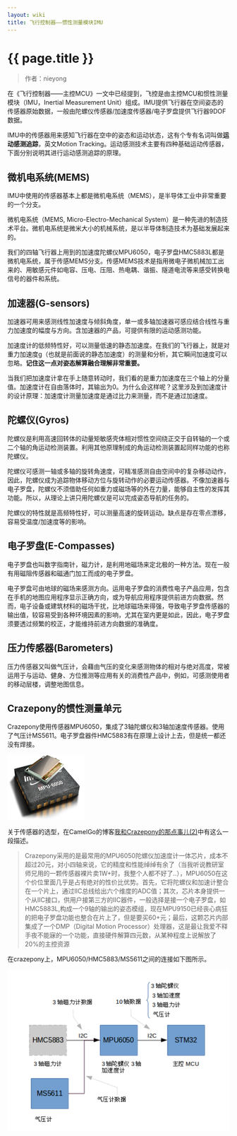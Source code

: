 ```yaml
---
layout: wiki
title: 飞行控制器——惯性测量模块IMU
---
```


# {{ page.title }}

> 作者：nieyong

在《飞行控制器——主控MCU》一文中已经提到，飞控是由主控MCU和惯性测量模块（IMU，Inertial Measurement Unit）组成。IMU提供飞行器在空间姿态的传感器原始数据，一般由陀螺仪传感器/加速度传感器/电子罗盘提供飞行器9DOF数据。

IMU中的传感器用来感知飞行器在空中的姿态和运动状态，这有个专有名词叫做**运动感测追踪**，英文Motion Tracking。运动感测技术主要有四种基础运动传感器，下面分别说明其进行运动感测追踪的原理。

## 微机电系统(MEMS)
IMU中使用的传感器基本上都是微机电系统（MEMS），是半导体工业中非常重要的一个分支。

微机电系统（MEMS, Micro-Electro-Mechanical System）是一种先进的制造技术平台。微机电系统是微米大小的机械系统，是以半导体制造技术为基础发展起来的。

我们的四轴飞行器上用到的加速度陀螺仪MPU6050，电子罗盘HMC5883L都是微机电系统，属于传感MEMS分支。传感MEMS技术是指用微电子微机械加工出来的、用敏感元件如电容、压电、压阻、热电耦、谐振、隧道电流等来感受转换电信号的器件和系统。

## 加速器(G-sensors)

加速器可用来感测线性加速度与倾斜角度，单一或多轴加速器可感应结合线性与重力加速度的幅度与方向。含加速器的产品，可提供有限的运动感测功能。

加速度计的低频特性好，可以测量低速的静态加速度。在我们的飞行器上，就是对重力加速度g（也就是前面说的静态加速度）的测量和分析，其它瞬间加速度可以忽略。**记住这一点对姿态解算融合理解非常重要。**

当我们把加速度计拿在手上随意转动时，我们看的是重力加速度在三个轴上的分量值。加速度计在自由落体时，其输出为0。为什么会这样呢？这里涉及到加速度计的设计原理：加速度计测量加速度是通过比力来测量，而不是通过加速度。

## 陀螺仪(Gyros)
陀螺仪是利用高速回转体的动量矩敏感壳体相对惯性空间绕正交于自转轴的一个或二个轴的角运动检测装置。利用其他原理制成的角运动检测装置起同样功能的也称陀螺仪。

陀螺仪可感测一轴或多轴的旋转角速度，可精准感测自由空间中的复杂移动动作，因此，陀螺仪成为追踪物体移动方位与旋转动作的必要运动传感器。不像加速器与电子罗盘，陀螺仪不须借助任何如重力或磁场等的外在力量，能够自主性的发挥其功能。所以，从理论上讲只用陀螺仪是可以完成姿态导航的任务的。

陀螺仪的特性就是高频特性好，可以测量高速的旋转运动。缺点是存在零点漂移，容易受温度/加速度等的影响。


## 电子罗盘(E-Compasses)
电子罗盘也叫数字指南针，磁力计，是利用地磁场来定北极的一种方法。现在一般有用磁阻传感器和磁通门加工而成的电子罗盘。

电子罗盘可由地球的磁场来感测方向。运用电子罗盘的消费性电子产品应用，包含在手机的地图应用程序显示正确方向，或为导航应用程序提供前进方向数据。然而，电子设备或建筑材料的磁场干扰，比地球磁场来得强，导致电子罗盘传感器的输出值，较容易受到各种环境因素的影响，尤其在室内更是如此，因此，电子罗盘须要透过频繁的校正，才能维持前进方向数据的准确度。

## 压力传感器(Barometers)
压力传感器又叫做气压计，会藉由气压的变化来感测物体的相对与绝对高度，常被运用于与运动、健身、方位推测等应用有关的消费性产品中，例如，可感测使用者的移动层楼，调整地图信息。

## Crazepony的惯性测量单元
Crazepony使用传感器MPU6050，集成了3轴陀螺仪和3轴加速度传感器。使用了气压计MS5611。电子罗盘器件HMC5883有在原理上设计上去，但是统一都还没有焊接。

![](/assets/img/mpu-6050.png)

关于传感器的选型，在CamelGo的博客[我和Crazepony的那点事儿(2)](http://www.crazepony.com/2014/05/29/story-with-crazepony-2.html)中有这么一段描述。

> Crazepony采用的是最常用的MPU6050陀螺仪加速度计一体芯片，成本不超过20元，对小四轴来说，它的精度和性能绰绰有余了（当我听说教研室师兄用的一颗传感器裸片卖1W+时，我整个人都不好了..），MPU6050在这个价位里面几乎是占有绝对的性价比优势。首先，它将陀螺仪和加速计整合在一个片上，通过IIC总线给出六个维度的ADC值；其次，芯片本身提供一个从IIC接口，供用户接第三方的IIC器件，一般选择是接一个电子罗盘，如HMC5883L,构成一个9轴的输出的姿态模组，现在MPU9150已经丧心病狂的把电子罗盘功能也整合在片上了，但是要买60+元；最后，这颗芯片内部集成了一个DMP（Digital Motion Processor）处理器，这是最让我爱不释手夜不能寐的一个功能，直接硬件解算四元数，从某种程度上说解放了20%的主控资源


在crazepony上，MPU6050/HMC5883/MS5611之间的连接如下图所示。

![](/assets/img/cp-imu.png)
